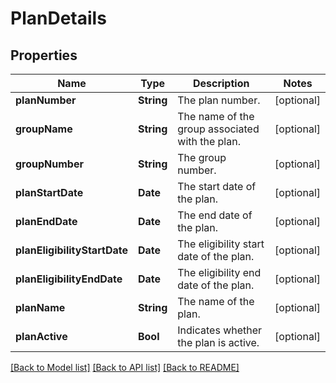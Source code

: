 # PlanDetails

## Properties
Name | Type | Description | Notes
------------ | ------------- | ------------- | -------------
**planNumber** | **String** | The plan number. | [optional] 
**groupName** | **String** | The name of the group associated with the plan. | [optional] 
**groupNumber** | **String** | The group number. | [optional] 
**planStartDate** | **Date** | The start date of the plan. | [optional] 
**planEndDate** | **Date** | The end date of the plan. | [optional] 
**planEligibilityStartDate** | **Date** | The eligibility start date of the plan. | [optional] 
**planEligibilityEndDate** | **Date** | The eligibility end date of the plan. | [optional] 
**planName** | **String** | The name of the plan. | [optional] 
**planActive** | **Bool** | Indicates whether the plan is active. | [optional] 

[[Back to Model list]](../README.md#documentation-for-models) [[Back to API list]](../README.md#documentation-for-api-endpoints) [[Back to README]](../README.md)


